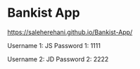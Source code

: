 # Bankist App

 https://saleherehani.github.io/Bankist-App/
 
 Username 1: JS
 Password 1: 1111
 
 Username 2: JD
 Password 2: 2222
 
